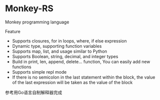 # Monkey-RS

Monkey programming language

Feature
* Supports closures, for in loops, where, if else expression
* Dynamic type, supporting function variables
* Supports map, list, and usage similar to Python
* Supports Boolean, string, decimal, and integer types
* Build in print, len, append, delete... function, You can easily add new functions
* Supports simple repl mode
* If there is no semicolon in the last statement within the block, the value of the last expression will be taken as the value of the block

参考用Go语言自制解释器完成